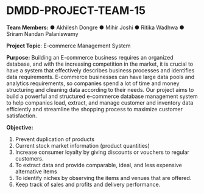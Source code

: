 # DMDD-PROJECT-TEAM-15

**Team Members:**
● Akhilesh Dongre
● Mihir Joshi
● Ritika Wadhwa
● Sriram Nandan Palaniswamy

**Project Topic**: E-commerce Management System

**Purpose:**
Building an E-commerce business requires an organized database, and with the increasing
competition in the market, it is crucial to have a system that effectively describes business
processes and identifies data requirements. E-commerce businesses can have large data pools
and analytics requirements, so companies spend a lot of time and money structuring and
cleaning data according to their needs. Our project aims to build a powerful and structured
e-commerce database management system to help companies load, extract, and manage
customer and inventory data efficiently and streamline the shopping process to maximize
customer satisfaction.

**Objective:**
1. Prevent duplication of products
2. Current stock market information (product quantities)
3. Increase consumer loyalty by giving discounts or vouchers to regular customers.
4. To extract data and provide comparable, ideal, and less expensive alternative items
5. To identify niches by observing the items and venues that are offered.
6. Keep track of sales and profits and delivery performance.
